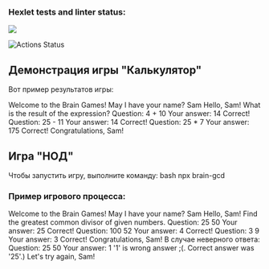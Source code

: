 ### Hexlet tests and linter status:  
<a href="https://codeclimate.com/github/darrriakurochka21092019/frontend-project-44/maintainability"> 
    <img src="https://api.codeclimate.com/v1/badges/8650ba7fd3b1ec7f042e/maintainability" /> 
</a> 

![Actions Status](https://github.com/darrriakurochka21092019/frontend-project-44/workflows/Lint/badge.svg) 

## Демонстрация игры "Калькулятор"

Вот пример результатов игры:

Welcome to the Brain Games!
May I have your name? Sam
Hello, Sam!
What is the result of the expression?
Question: 4 + 10
Your answer: 14
Correct!
Question: 25 - 11
Your answer: 14
Correct!
Question: 25 * 7
Your answer: 175
Correct!
Congratulations, Sam!

## Игра "НОД"

Чтобы запустить игру, выполните команду:
bash
npx brain-gcd
### Пример игрового процесса:
Welcome to the Brain Games!
May I have your name? Sam
Hello, Sam!
Find the greatest common divisor of given numbers.
Question: 25 50
Your answer: 25
Correct!
Question: 100 52
Your answer: 4
Correct!
Question: 3 9
Your answer: 3
Correct!
Congratulations, Sam!
В случае неверного ответа:
Question: 25 50
Your answer: 1
'1' is wrong answer ;(. Correct answer was '25'.)
Let's try again, Sam!
